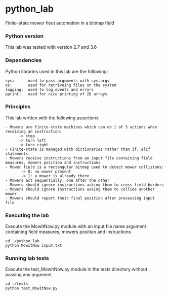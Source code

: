 # python_lab
Finite-state mower fleet automation in a bitmap field

### Python version
This lab was tested with version 2.7 and 3.6

### Dependencies
Python libraries used in this lab are the following:

```
sys:      used to pass arguments with sys.argv
os:       used for retriveing files on the system
logging:  used to log events and errors
pprint:   used for nice printing of 2D arrays
```

### Principles
This lab written with the following assertions:

```
- Mowers are finite-state machines which can do 1 of 3 actions when receiving an instruction:
      -> step
      -> turn left
      -> turn right
- Finite-state is managed with dictionaries rather than if..elif statements
- Mowers receive instructions from an input file containing field measures, mowers position and instructions
- Mower field is a rectangular bitmap used to detect mower collisions:
       -> 0: no mower present
       -> 1: a mower is already there
- Mowers act sequentially, one after the other
- Mowers should ignore instructions asking them to cross field borders
- Mowers should ignore instructions asking them to collide another mower
- Mowers should report their final position after processing input file
```

### Executing the lab
Execute the MowItNow.py module with an input file name argument containing field measures, mowers position and instructions
```
cd ./python_lab
python MowItNow input.txt
```

### Running lab tests
Execute the test_MowItNow.py module in the tests directory without passing any argument
```
cd ./tests
python test_MowItNow.py
